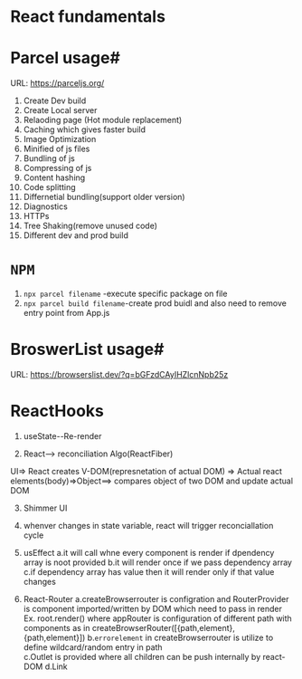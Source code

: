 # React fundamentals 

# Parcel usage#

URL: https://parceljs.org/

1. Create Dev build
2. Create Local server
3. Relaoding page (Hot module replacement)
4. Caching which gives faster build
5. Image Optimization
6. Minified of js files
7. Bundling of js
8. Compressing of js
9. Content hashing
10. Code splitting
11. Differnetial bundling(support older version)
12. Diagnostics
13. HTTPs
14. Tree Shaking(remove unused code)
15. Different dev and prod build


# `NPM`
1. `npx parcel filename` -execute specific package on file
2. `npx parcel build filename`-create prod buidl and also need to remove entry point from App.js

# BroswerList usage#
URL: https://browserslist.dev/?q=bGFzdCAyIHZlcnNpb25z

# ReactHooks
1. useState--Re-render

2. React--> reconciliation Algo(ReactFiber) 

UI=> React creates V-DOM(represnetation of actual DOM) => Actual react elements(body)=>Object==> compares object of two DOM and update actual DOM

3. Shimmer UI

4. whenver changes in state variable, react will trigger reconciallation cycle

5. usEffect
 a.it will call whne every component is render if dpendency array is noot provided
 b.it will render once if we pass dependency array
 c.if dependency array has value then it will render only if that value changes  

6. React-Router
 a.createBrowserrouter is configration and RouterProvider is component imported/written by DOM which need to pass in render
   Ex. root.render(<RouterProvider router={appRouter}/>) where appRouter is configuration of different path with components
   as in createBrowserRouter([{path,element},{path,element}])
 b.`errorelement` in createBrowserrouter is utilize to define wildcard/random entry in path  
 c.Outlet is provided where all children can be push internally by react-DOM
 d.Link